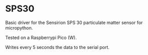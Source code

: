 # SPS30

Basic driver for the Sensirion SPS 30 particulate matter sensor for micropython.

Tested on a Raspberrypi Pico (W).

Writes every 5 seconds the data to the serial port.

